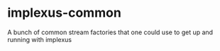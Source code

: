 # implexus-common
A bunch of common stream factories that one could use to get up and running with implexus
